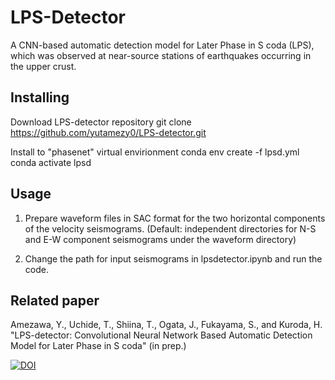 # LPS-Detector
A CNN-based automatic detection model for Later Phase in S coda (LPS), which was observed at near-source stations of earthquakes occurring in the upper crust.  
## Installing
Download LPS-detector repository
git clone https://github.com/yutamezy0/LPS-detector.git

Install to "phasenet" virtual envirionment
conda env create -f lpsd.yml
conda activate lpsd

## Usage
1. Prepare waveform files in SAC format for the two horizontal components of the velocity seismograms.
(Default: independent directories for N-S and E-W component seismograms under the waveform directory)

2. Change the path for input seismograms in lpsdetector.ipynb and run the code.

## Related paper
Amezawa, Y., Uchide, T., Shiina, T., Ogata, J., Fukayama, S., and Kuroda, H. "LPS-detector: Convolutional Neural Network Based Automatic Detection Model for Later Phase in S coda" (in prep.)

[![DOI](https://zenodo.org/badge/788858272.svg)](https://zenodo.org/doi/10.5281/zenodo.10996506)
